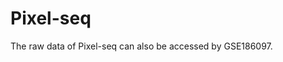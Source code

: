 # Pixel-seq

<!-- badges: start -->

<!-- badges: end -->


The raw data of Pixel-seq can also be accessed by GSE186097.
